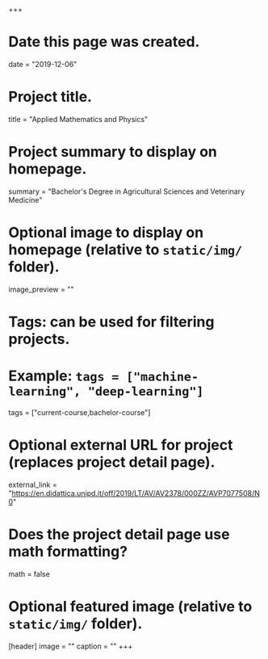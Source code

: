+++
# Date this page was created.
date = "2019-12-06"

# Project title.
title = "Applied Mathematics and Physics"

# Project summary to display on homepage.
summary = "Bachelor's Degree in Agricultural Sciences and Veterinary Medicine"

# Optional image to display on homepage (relative to `static/img/` folder).
image_preview = ""

# Tags: can be used for filtering projects.
# Example: `tags = ["machine-learning", "deep-learning"]`
tags = ["current-course,bachelor-course"]

# Optional external URL for project (replaces project detail page).
external_link = "https://en.didattica.unipd.it/off/2019/LT/AV/AV2378/000ZZ/AVP7077508/N0"

# Does the project detail page use math formatting?
math = false

# Optional featured image (relative to `static/img/` folder).
[header]
image = ""
caption = ""
+++

